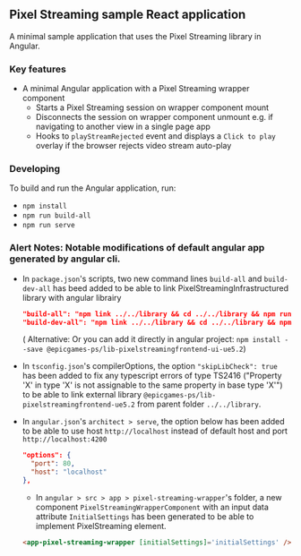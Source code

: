 ## Pixel Streaming sample React application

A minimal sample application that uses the Pixel Streaming library in Angular.

### Key features
- A minimal Angular application with a Pixel Streaming wrapper component
  - Starts a Pixel Streaming session on wrapper component mount
  - Disconnects the session on wrapper component unmount e.g. if navigating to another view in a single page app
  - Hooks to `playStreamRejected` event and displays a `Click to play` overlay if the browser rejects video stream auto-play

### Developing

To build and run the Angular application, run:

- `npm install`
- `npm run build-all`
- `npm run serve`

### Alert Notes: Notable modifications of default angular app generated by angular cli.
- In `package.json`'s scripts, two new command lines `build-all` and `build-dev-all` has beed added to be able to link PixelStreamingInfrastructured library with angular librairy
  ```json
  "build-all": "npm link ../../library && cd ../../library && npm run build && cd ../implementations/angular && npm run build",
  "build-dev-all": "npm link ../../library && cd ../../library && npm run build-dev && cd ../implementations/angular && npm run build-dev"
  ```
  ( Alternative: Or you can add it directly in angular project: `npm install --save @epicgames-ps/lib-pixelstreamingfrontend-ui-ue5.2`)
- In `tsconfig.json`'s compilerOptions, the option `"skipLibCheck": true` has been added to fix any typescript errors of type TS2416 ("Property 'X' in type 'X' is not assignable to the same property in base type 'X'") to be able to link external library `@epicgames-ps/lib-pixelstreamingfrontend-ue5.2` from parent folder `../../library`.
- In `angular.json`'s `architect > serve`, the option below has been added to be able to use host `http://localhost` instead of default host and port `http://localhost:4200`

  ```json
  "options": {
    "port": 80, 
    "host": "localhost"
  },
  ```
  - In `angular > src > app > pixel-streaming-wrapper`'s folder, a new component `PixelStreamingWrapperComponent` with an input data attribute `InitialSettings` has been generated to be able to implement PixelStreaming element.
  ```html
  <app-pixel-streaming-wrapper [initialSettings]='initialSettings' />
  ```
